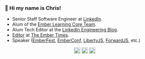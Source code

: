 ### 🐰 Hi my name is Chris!

- Senior Staff Software Engineer at <a href="https://www.linkedin.com/in/chrisrng" rel="nofollow" target="blank">LinkedIn</a>.
- Alum of the <a href="[https://engineering.linkedin.com/blog](https://emberjs.com/teams/#:~:text=Dan%20Freeman-,Chris%20Ng,-Bert%20De%20Block)" rel="nofollow" target="blank">Ember Learning Core Team</a>.
- Alum Tech Editor at the <a href="https://engineering.linkedin.com/blog" rel="nofollow" target="blank">LinkedIn Engineering Blog</a>.
- <a href="https://blog.emberjs.com/author/chris-ng/" rel="nofollow" target="blank">Editor</a> at <a href="https://blog.emberjs.com/tag/newsletter/" rel="nofollow" target="blank">The Ember Times</a>.
- Speaker (<a href="https://www.youtube.com/watch?v=lpljvcBUye0" rel="nofollow" target="blank">EmberFest</a>, <a href="https://www.youtube.com/watch?v=t7O9N87tOqs" rel="nofollow" target="blank">EmberConf</a>, <a href="https://www.youtube.com/watch?v=R4cb7TGV3C8" rel="nofollow" target="blank">LibertyJS</a>, <a href="https://twitter.com/chrisrng/status/1266020465656631296" rel="nofollow" target="blank">ForwardJS</a>, etc.)

<p align="center">
<a href="https://github.com/chrisrng" rel="nofollow" target="blank"><img align="center" src="https://cdn.jsdelivr.net/npm/simple-icons@3.0.1/icons/github.svg" alt="github logo" height="20" width="20" /></a>
<a href="https://www.linkedin.com/in/chrisrng" rel="nofollow" target="blank"><img align="center" src="https://cdn.jsdelivr.net/npm/simple-icons@3.0.1/icons/linkedin.svg" alt="linkedin logo" height="20" width="20" /></a>
<a href="https://twitter.com/chrisrng" rel="nofollow" target="blank"><img align="center" src="https://cdn.jsdelivr.net/npm/simple-icons@3.0.1/icons/twitter.svg" alt="twitter logo" height="20" width="20" /></a>
</p>
